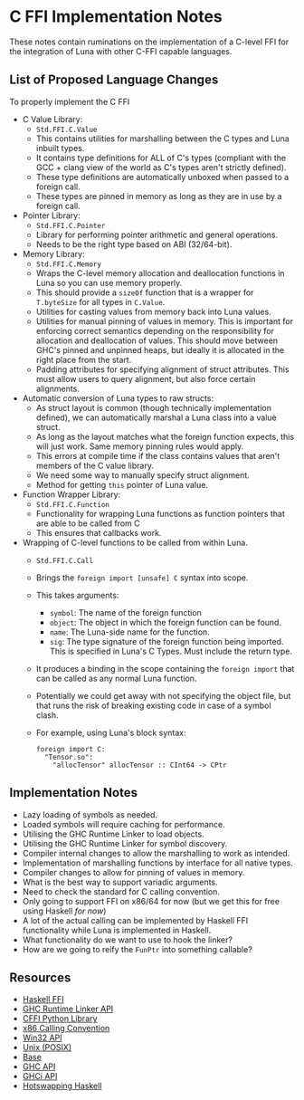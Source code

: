 # C FFI Implementation Notes
These notes contain ruminations on the implementation of a C-level FFI for the
integration of Luna with other C-FFI capable languages. 

## List of Proposed Language Changes
To properly implement the C FFI

- C Value Library:
  + `Std.FFI.C.Value`
  + This contains utilities for marshalling between the C types and Luna inbuilt
    types.
  + It contains type definitions for ALL of C's types (compliant with the GCC +
    clang view of the world as C's types aren't strictly defined).
  + These type definitions are automatically unboxed when passed to a foreign 
    call.
  + These types are pinned in memory as long as they are in use by a foreign
    call.
- Pointer Library:
  + `Std.FFI.C.Pointer`
  + Library for performing pointer arithmetic and general operations. 
  + Needs to be the right type based on ABI (32/64-bit).
- Memory Library:
  + `Std.FFI.C.Memory`
  + Wraps the C-level memory allocation and deallocation functions in Luna so
    you can use memory properly.
  + This should provide a `sizeOf` function that is a wrapper for `T.byteSize`
    for all types in `C.Value`.
  + Utilities for casting values from memory back into Luna values.
  + Utilities for manual pinning of values in memory. This is important for 
    enforcing correct semantics depending on the responsibility for allocation
    and deallocation of values. This should move between GHC's pinned and 
    unpinned heaps, but ideally it is allocated in the right place from the
    start.
  + Padding attributes for specifying alignment of struct attributes. This must
    allow users to query alignment, but also force certain alignments. 
- Automatic conversion of Luna types to raw structs:
  + As struct layout is common (though technically implementation defined), we 
    can automatically marshal a Luna class into a value struct.
  + As long as the layout matches what the foreign function expects, this will
    just work. Same memory pinning rules would apply.
  + This errors at compile time if the class contains values that aren't members
    of the C value library.
  + We need some way to manually specify struct alignment. 
  + Method for getting `this` pointer of Luna value. 
- Function Wrapper Library:
  + `Std.FFI.C.Function`
  + Functionality for wrapping Luna functions as function pointers that are 
    able to be called from C
  + This ensures that callbacks work.
- Wrapping of C-level functions to be called from within Luna.
  + `Std.FFI.C.Call`
  + Brings the `foreign import [unsafe] C` syntax into scope.
  + This takes arguments:
    * `symbol`: The name of the foreign function
    * `object`: The object in which the foreign function can be found. 
    * `name`: The Luna-side name for the function. 
    * `sig`: The type signature of the foreign function being imported. This is
      specified in Luna's C Types. Must include the return type.
  + It produces a binding in the scope containing the `foreign import` that can 
    be called as any normal Luna function. 
  + Potentially we could get away with not specifying the object file, but that
    runs the risk of breaking existing code in case of a symbol clash. 
  + For example, using Luna's block syntax:
    
    ```
    foreign import C:
      "Tensor.so":
        "allocTensor" allocTensor :: CInt64 -> CPtr
    ```

## Implementation Notes

- Lazy loading of symbols as needed. 
- Loaded symbols will require caching for performance.
- Utilising the GHC Runtime Linker to load objects.
- Utilising the GHC Runtime Linker for symbol discovery.
- Compiler internal changes to allow the marshalling to work as intended. 
- Implementation of marshalling functions by interface for all native types.
- Compiler changes to allow for pinning of values in memory.
- What is the best way to support variadic arguments.
- Need to check the standard for C calling convention. 
- Only going to support FFI on x86/64 for now (but we get this for free using
  Haskell _for now_)
- A lot of the actual calling can be implemented by Haskell FFI functionality 
  while Luna is implemented in Haskell. 
- What functionality do we want to use to hook the linker? 
- How are we going to reify the `FunPtr` into something callable?

## Resources

- [Haskell FFI](https://wiki.haskell.org/Foreign_Function_Interface)
- [GHC Runtime Linker API](https://hackage.haskell.org/package/plugins-1.5.7/docs/System-Plugins-Load.html)
- [CFFI Python Library](https://cffi.readthedocs.io/en/release-0.8/)
- [x86 Calling Convention](https://en.wikibooks.org/wiki/X86_Disassembly/Calling_Conventions#Standard_C_Calling_Conventions)
- [Win32 API](https://hackage.haskell.org/package/Win32)
- [Unix (POSIX)](https://hackage.haskell.org/package/unix-2.7.2.2)
- [Base](https://hackage.haskell.org/package/base-4.10.1.0)
- [GHC API](https://hackage.haskell.org/package/ghc)
- [GHCi API](https://hackage.haskell.org/package/ghci-8.0.2)
- [Hotswapping Haskell](https://simonmar.github.io/posts/2017-10-17-hotswapping-haskell.html)
